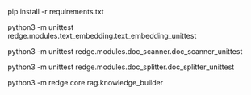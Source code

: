 pip install -r requirements.txt

python3 -m unittest redge.modules.text_embedding.text_embedding_unittest

python3 -m unittest redge.modules.doc_scanner.doc_scanner_unittest

python3 -m unittest redge.modules.doc_splitter.doc_splitter_unittest

python3 -m redge.core.rag.knowledge_builder
